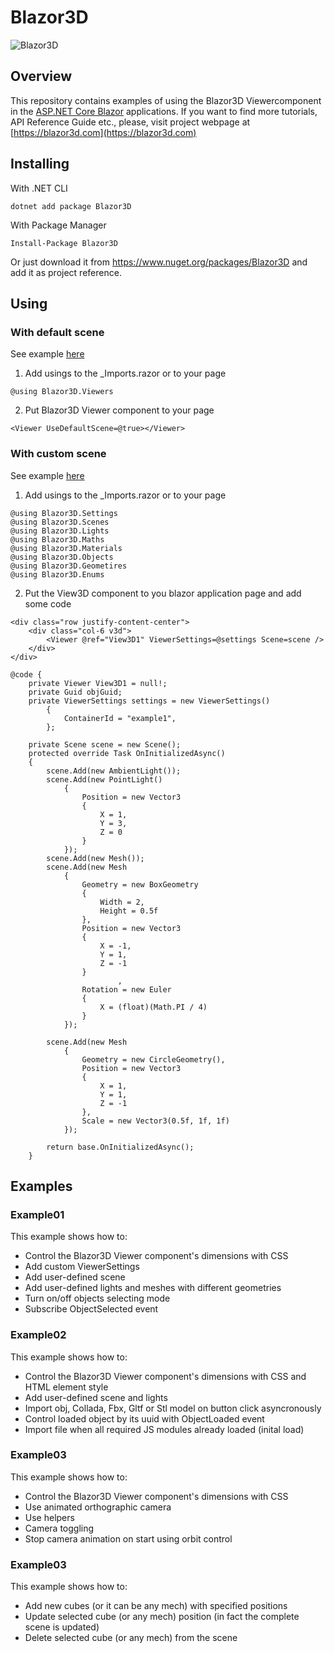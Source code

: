 # Blazor3D
![Blazor3D](../main/Assets/Blazor3D.jpg)
## Overview
This repository contains examples of using the Blazor3D Viewercomponent in the [ASP.NET Core Blazor](https://docs.microsoft.com/en-us/aspnet/core/blazor/) applications.
If you want to find more tutorials, API Reference Guide etc., please, visit project webpage at [https://blazor3d.com](https://blazor3d.com) 

## Installing

With .NET CLI
```
dotnet add package Blazor3D
```
With Package Manager
```
Install-Package Blazor3D
```
Or just download it from <https://www.nuget.org/packages/Blazor3D> and add it as project reference.

## Using

### With default scene
See example [here](../main/Examples/Blazor3D.Examples.WebAsm/Pages/Index.razor)

1. Add usings to the _Imports.razor or to your page
 ```
@using Blazor3D.Viewers
```
2. Put Blazor3D Viewer component to your page
 ```
<Viewer UseDefaultScene=@true></Viewer>
```

### With custom scene
See example [here](../main/Examples/Blazor3D.Examples.WebAsm/Pages/Example01.razor)

1. Add usings to the _Imports.razor or to your page
 ```
@using Blazor3D.Settings
@using Blazor3D.Scenes
@using Blazor3D.Lights
@using Blazor3D.Maths
@using Blazor3D.Materials
@using Blazor3D.Objects
@using Blazor3D.Geometires
@using Blazor3D.Enums
```
2. Put the View3D component to you blazor application page and add some code
```
<div class="row justify-content-center">
    <div class="col-6 v3d">
        <Viewer @ref="View3D1" ViewerSettings=@settings Scene=scene />
    </div>
</div>

@code {
    private Viewer View3D1 = null!;
    private Guid objGuid;
    private ViewerSettings settings = new ViewerSettings()
        {
            ContainerId = "example1",
        };

    private Scene scene = new Scene();
    protected override Task OnInitializedAsync()
    {
        scene.Add(new AmbientLight());
        scene.Add(new PointLight()
            {
                Position = new Vector3
                {
                    X = 1,
                    Y = 3,
                    Z = 0
                }
            });
        scene.Add(new Mesh());
        scene.Add(new Mesh
            {
                Geometry = new BoxGeometry
                {
                    Width = 2,
                    Height = 0.5f
                },
                Position = new Vector3
                {
                    X = -1,
                    Y = 1,
                    Z = -1
                }
                        ,
                Rotation = new Euler
                {
                    X = (float)(Math.PI / 4)
                }
            });

        scene.Add(new Mesh
            {
                Geometry = new CircleGeometry(),
                Position = new Vector3
                {
                    X = 1,
                    Y = 1,
                    Z = -1
                },
                Scale = new Vector3(0.5f, 1f, 1f)
            });

        return base.OnInitializedAsync();
    }
```

## Examples

### Example01

This example shows how to:
    <ul>
        <li>Control the Blazor3D Viewer component's dimensions with CSS</li>
        <li>Add custom ViewerSettings</li>
        <li>Add user-defined scene</li>
        <li>Add user-defined lights and meshes with different geometries</li>
        <li>Turn on/off objects selecting mode </li>
        <li>Subscribe ObjectSelected event</li>
    </ul>

### Example02

This example shows how to:
    <ul>
        <li>Control the Blazor3D Viewer component's dimensions with CSS and HTML element style</li>
        <li>Add user-defined scene and lights</li>
        <li>Import obj, Collada, Fbx, Gltf or Stl model on button click asyncronously</li>
        <li>Control loaded object by its uuid with ObjectLoaded event</li>
        <li>Import file when all required JS modules already loaded (inital load)</li>
    </ul>

### Example03

This example shows how to:
    <ul>
        <li>Control the Blazor3D Viewer component's dimensions with CSS</li>
        <li>Use animated orthographic camera</li>
        <li>Use helpers</li>
        <li>Camera toggling</li>
        <li>Stop camera animation on start using orbit control</li>
    </ul>

### Example03

This example shows how to:
    <ul>
        <li>Add new cubes (or it can be any mech) with specified positions</li>
        <li>Update selected cube (or any mech) position (in fact the complete scene is updated)</li>
        <li>Delete selected cube (or any mech) from the scene</li>
    </ul>
